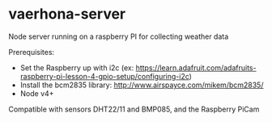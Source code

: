 # vaerhona-server

Node server running on a raspberry PI for collecting weather data

Prerequisites:
- Set the Raspberry up with i2c (ex: https://learn.adafruit.com/adafruits-raspberry-pi-lesson-4-gpio-setup/configuring-i2c)
- Install the bcm2835 library: http://www.airspayce.com/mikem/bcm2835/
- Node v4+

Compatible with sensors DHT22/11 and BMP085, and the Raspberry PiCam